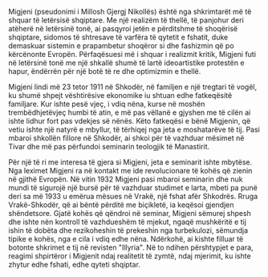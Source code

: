 Migjeni (pseudonimi i Millosh Gjergj Nikollës) është nga shkrimtarët më të shquar të letërsisë shqiptare. Me një realizëm të thellë, të panjohur deri atëherë në letërsinë tonë, ai pasqyroi jetën e përditshme të shoqërisë shqiptare, sidomos të shtresave të varfëra të qytetit e fshatit, duke demaskuar sistemin e prapambetur shoqëror si dhe fashizmin që po kërcënonte Evropën. Përfaqësuesi më i shquar i realizmit kritik, Migjeni futi në letërsinë tonë me një shkallë shumë të lartë ideoartistike protestën e hapur, ëndërrën për një botë të re dhe optimizmin e thellë.

Migjeni lindi më 23 tetor 1911 në Shkodër, në familjen e një tregtari të vogël, ku shumë shpejt vështirësive ekonomike iu shtuan edhe fatkeqësitë familjare. Kur ishte pesë vjeç, i vdiq nëna, kurse në moshën trembëdhjetëvjeç humbi të atin, e më pas vëllanë e gjyshen me të cilën ai ishte lidhur fort pas vdekjes së nënës. Këto fatkeqësi e bënë Migjenin, që vetiu ishte një natyrë e mbyllur, të tërhiqej nga jeta e moshatarëve të tij. Pasi mbaroi shkollën fillore në Shkodër, ai shkoi për të vazhduar mësimet në Tivar dhe më pas përfundoi seminarin teologjik të Manastirit.

Për një të ri me interesa të gjera si Migjeni, jeta e seminarit ishte mbytëse. Nga leximet Migjeni ra në kontakt me ide revolucionare të kohës që zienin në gjithë Evropën.
Në vitin 1932 Migjeni pasi mbaroi seminarin dhe nuk mundi të sigurojë një bursë për të vazhduar studimet e larta, mbeti pa punë deri sa më 1933 u emërua mësues në Vrakë, një fshat afër Shkodrës. Rruga Vrakë-Shkodër, që ai bëntë përditë me biçikletë, ia keqësoi gjendjen shëndetsore. Gjatë kohës që qëndroi në seminar, Migjeni sëmurej shpesh dhe ishte nën kontroll të vazhdueshëm të mjekut, ngaqë mushkëritë e tij ishin të dobëta dhe rezikoheshin të prekeshin nga turbekulozi, sëmundja tipike e kohës, nga e cila i vdiq edhe nëna.
Ndërkohë, ai kishte filluar të botonte shkrimet e tij në revisten "Illyria". Në to ndihen përshtypjet e para, reagimi shpirtëror i Migjenit ndaj realitetit të zymtë, ndaj mjerimit, ku ishte zhytur edhe fshati, edhe qyteti shqiptar.